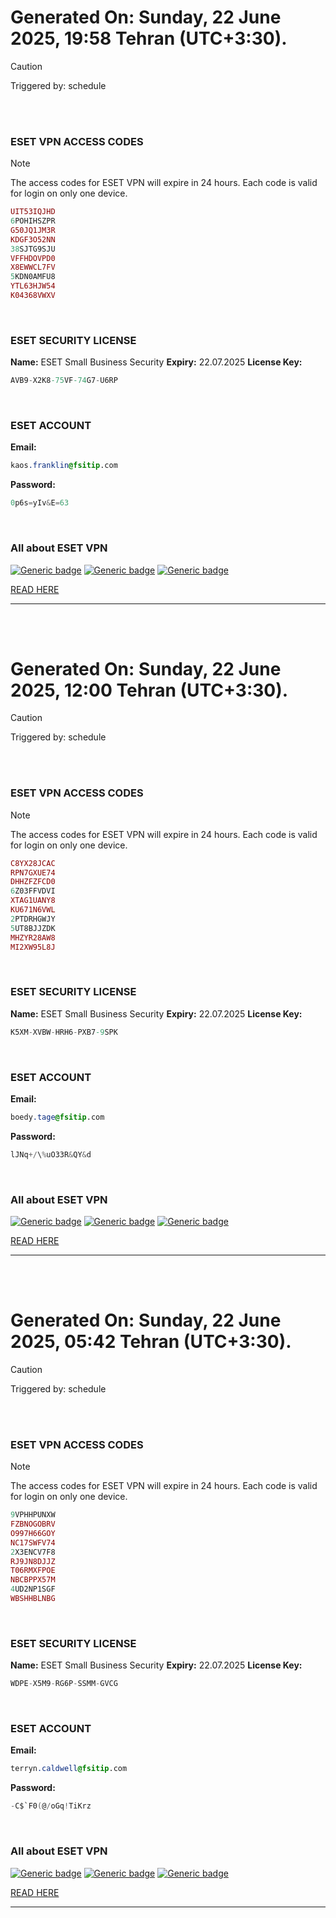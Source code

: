 # Generated On: Sunday, 22 June 2025, 19:58 Tehran (UTC+3:30).

> [!CAUTION]
> Triggered by: schedule

<br><br>

### ESET VPN ACCESS CODES

> [!NOTE]
> The access codes for ESET VPN will expire in 24 hours.
> Each code is valid for login on only one device.

```ruby
UIT53IQJHD
6POHIHSZPR
G50JQ1JM3R
KDGF3O52NN
38SJTG9SJU
VFFHDOVPD0
X8EWWCL7FV
5KDN0AMFU8
YTL63HJW54
K04368VWXV
```

<br>

### ESET SECURITY LICENSE

**Name:** ESET Small Business Security
**Expiry:** 22.07.2025
**License Key:**

```POV-Ray SDL
AVB9-X2K8-75VF-74G7-U6RP
```

<br>

### ESET ACCOUNT

**Email:**

```CSS
kaos.franklin@fsitip.com
```

**Password:**

```POV-Ray SDL
0p6s=yIv&E=63
```

<br>

### All about ESET VPN


[![Generic badge](https://img.shields.io/badge/Download-Android-green.svg)](https://play.google.com/store/apps/details?id=com.eset.vpn)
[![Generic badge](https://img.shields.io/badge/Download-ios-white.svg)](https://apps.apple.com/us/app/eset-vpn/id6463002278)
[![Generic badge](https://img.shields.io/badge/Download-windows-blue.svg)](https://download.eset.com/com/eset/apps/home/vpn/windows/latest/eset_vpn_installer.exe)
  

[READ HERE](https://t.me/F_NiREvil/2113)

---

<br><br>

# Generated On: Sunday, 22 June 2025, 12:00 Tehran (UTC+3:30).

> [!CAUTION]
> Triggered by: schedule

<br><br>

### ESET VPN ACCESS CODES

> [!NOTE]
> The access codes for ESET VPN will expire in 24 hours.
> Each code is valid for login on only one device.

```ruby
C8YX28JCAC
RPN7GXUE74
DHHZFZFCD0
6Z03FFVDVI
XTAG1UANY8
KU671N6VWL
2PTDRHGWJY
5UT8BJJZDK
MHZYR28AW8
MI2XW95L8J
```

<br>

### ESET SECURITY LICENSE

**Name:** ESET Small Business Security
**Expiry:** 22.07.2025
**License Key:**

```POV-Ray SDL
K5XM-XVBW-HRH6-PXB7-9SPK
```

<br>

### ESET ACCOUNT

**Email:**

```CSS
boedy.tage@fsitip.com
```

**Password:**

```POV-Ray SDL
lJNq+/\%uO33R&QY&d
```

<br>

### All about ESET VPN


[![Generic badge](https://img.shields.io/badge/Download-Android-green.svg)](https://play.google.com/store/apps/details?id=com.eset.vpn)
[![Generic badge](https://img.shields.io/badge/Download-ios-white.svg)](https://apps.apple.com/us/app/eset-vpn/id6463002278)
[![Generic badge](https://img.shields.io/badge/Download-windows-blue.svg)](https://download.eset.com/com/eset/apps/home/vpn/windows/latest/eset_vpn_installer.exe)
  

[READ HERE](https://t.me/F_NiREvil/2113)

---

<br><br>

# Generated On: Sunday, 22 June 2025, 05:42 Tehran (UTC+3:30).

> [!CAUTION]
> Triggered by: schedule

<br><br>

### ESET VPN ACCESS CODES

> [!NOTE]
> The access codes for ESET VPN will expire in 24 hours.
> Each code is valid for login on only one device.

```ruby
9VPHHPUNXW
FZBNOGOBRV
O997H66GOY
NC17SWFV74
2X3ENCV7F8
RJ9JN8DJJZ
T06RMXFPOE
NBCBPPX57M
4UD2NP1SGF
WBSHHBLNBG
```

<br>

### ESET SECURITY LICENSE

**Name:** ESET Small Business Security
**Expiry:** 22.07.2025
**License Key:**

```POV-Ray SDL
WDPE-X5M9-RG6P-SSMM-GVCG
```

<br>

### ESET ACCOUNT

**Email:**

```CSS
terryn.caldwell@fsitip.com
```

**Password:**

```POV-Ray SDL
-C$`F0(@/oGq!TiKrz
```

<br>

### All about ESET VPN


[![Generic badge](https://img.shields.io/badge/Download-Android-green.svg)](https://play.google.com/store/apps/details?id=com.eset.vpn)
[![Generic badge](https://img.shields.io/badge/Download-ios-white.svg)](https://apps.apple.com/us/app/eset-vpn/id6463002278)
[![Generic badge](https://img.shields.io/badge/Download-windows-blue.svg)](https://download.eset.com/com/eset/apps/home/vpn/windows/latest/eset_vpn_installer.exe)
  

[READ HERE](https://t.me/F_NiREvil/2113)

---

<br><br>

